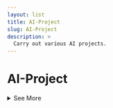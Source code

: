 ```yaml
---
layout: list
title: AI-Project
slug: AI-Project
description: >
  Carry out various AI projects.
---
```

# AI-Project

<details>
<summary>See More</summary>
<div markdown="1">
  
## 0. Open-Images_EasyDownload 
Easiest way to get the Data for Deep Learning, by using “Open Images”. <a href="https://github.com/HwangToeMat/Open-Images_EasyDownload">[Helper library for downloading OpenImages categorically.]</a>
<img src="https://github.com/HwangToeMat/HwangToeMat.github.io/blob/master/0.Open-Images_EasyDownload/image1.png?raw=true" style="max-width:100%;margin-left: auto; margin-right: auto; display: block;">

## 1. Classification <a href="https://github.com/HwangToeMat/Tensorflow-API-HTM/blob/master/1.classification/reCAPTCHA_classification.ipynb">[Break through the reCAPTCHA]</a>
Break through the security program for prevent ing macros, reCAPTCHA , using pretrained model<a href='http://download.tensorflow.org/models/image/imagenet/inception-2015-12-05.tgz'>[Inception_Net]</a>.
As you can see in the picture below, Inception_Net makes it easy to find a bus.
<img src="https://github.com/HwangToeMat/HwangToeMat.github.io/blob/master/1.classification/image/image0.jpg?raw=true" style="max-width:100%;margin-left: auto; margin-right: auto; display: block;">

## 2. Object_detection <a href="https://github.com/HwangToeMat/Tensorflow-API-HTM/blob/master/2.object_detection">[Football play detection]</a>
We used **ssdlite_mobilenet_v2_coco<a href="http://download.tensorflow.org/models/object_detection/ssdlite_mobilenet_v2_coco_2018_05_09.tar.gz">[Download Link]</a>** to analyze soccer games in real time because we *need fast computing speed.* But as you can see in the image below, our model(Left) performs very well even though it is a lightweight model.
<img src="https://github.com/HwangToeMat/HwangToeMat.github.io/blob/master/2.object_detection/images/result3.png?raw=true" style="max-width:100%;margin-left: auto; margin-right: auto; display: block;">

## 3. Super-Resolution <a href="https://github.com/HwangToeMat/Asym_VDSR">[Github] Asym_VDSR 코드 원본</a>
**Asymmetric convolution**을 사용하여 기존의 Super-Resolution 모델들의 특징과 성능을 유지하고 **적은 수의 파라미터**로 Super-Resolution 문제를 해결한다. 이 프로젝트에서는 VDSR을 baseline으로 사용하였는데, 기존 VDSR의 구조는 그대로 유지하고 **input, output에 쓰이는 두개의 layer를 제외한 나머지 18개의 layer에 3\*3conv를 3\*1, 1\*3으로 변경**하여 Asym_VDSR을 설계하였다. Asymmetric Convolution을 사용하여 **기존 모델의 구조와 성능은 유지**하면서 연산은 빠르게 할 수 있는 **가벼운 모델로 변경**이 가능했다.
<img src="https://github.com/HwangToeMat/HwangToeMat.github.io/blob/master/AI-Project/image/AsymVDSR/img1.png?raw=true" style="max-width:100%;margin-left: auto; margin-right: auto; display: block;">

</div>
</details>
